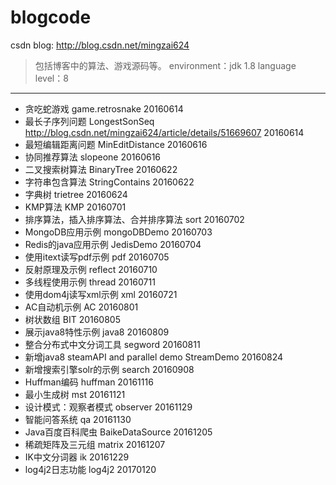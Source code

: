 # blogcode
csdn blog: http://blog.csdn.net/mingzai624

>包括博客中的算法、游戏源码等。
environment：jdk 1.8 language level：8

---

- 贪吃蛇游戏 game.retrosnake 20160614
- 最长子序列问题 LongestSonSeq http://blog.csdn.net/mingzai624/article/details/51669607  20160614 
- 最短编辑距离问题 MinEditDistance 20160616
- 协同推荐算法 slopeone 20160616
- 二叉搜索树算法 BinaryTree 20160622
- 字符串包含算法 StringContains 20160622
- 字典树 trietree 20160624
- KMP算法 KMP 20160701
- 排序算法，插入排序算法、合并排序算法 sort 20160702
- MongoDB应用示例 mongoDBDemo 20160703
- Redis的java应用示例 JedisDemo 20160704
- 使用itext读写pdf示例 pdf 20160705
- 反射原理及示例 reflect 20160710
- 多线程使用示例 thread 20160711
- 使用dom4j读写xml示例 xml 20160721
- AC自动机示例 AC 20160801
- 树状数组 BIT 20160805
- 展示java8特性示例 java8 20160809
- 整合分布式中文分词工具 segword 20160811
- 新增java8 steamAPI and parallel demo StreamDemo 20160824
- 新增搜索引擎solr的示例 search 20160908
- Huffman编码 huffman 20161116
- 最小生成树 mst 20161121
- 设计模式：观察者模式 observer 20161129
- 智能问答系统 qa 20161130
- Java百度百科爬虫 BaikeDataSource 20161205
- 稀疏矩阵及三元组 matrix 20161207
- IK中文分词器 ik 20161229
- log4j2日志功能 log4j2 20170120

